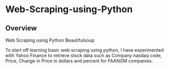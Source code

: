 
# Web-Scraping-using-Python




## Overview

Web Scraping using Python Beautifulsoup

To start off learning basic web scraping using python, I have experimented with Yahoo Finance to retrieve stock data such as Company nasdaq code, Price, Change in Price in dollars and percent for FAANGM companies.